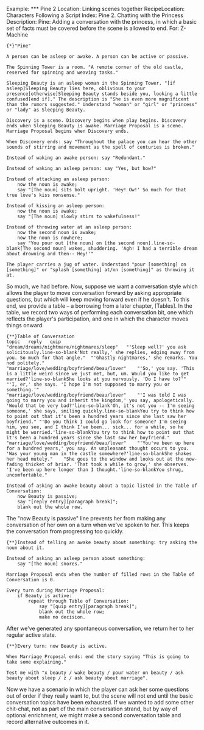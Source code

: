 Example: *** Pine 2
Location: Linking scenes together
RecipeLocation: Characters Following a Script
Index: Pine 2. Chatting with the Princess
Description: Pine: Adding a conversation with the princess, in which a basic set of facts must be covered before the scene is allowed to end.
For: Z-Machine

  

``` inform7
{*}"Pine"

A person can be asleep or awake. A person can be active or passive.

The Spinning Tower is a room. "A remote corner of the old castle, reserved for spinning and weaving tasks."

Sleeping Beauty is an asleep woman in the Spinning Tower. "[if asleep]Sleeping Beauty lies here, oblivious to your presence[otherwise]Sleeping Beauty stands beside you, looking a little confused[end if]." The description is "She is even more magnificent than the rumors suggested." Understand "woman" or "girl" or "princess" or "lady" as Sleeping Beauty.

Discovery is a scene. Discovery begins when play begins. Discovery ends when Sleeping Beauty is awake. Marriage Proposal is a scene. Marriage Proposal begins when Discovery ends.

When Discovery ends: say "Throughout the palace you can hear the other sounds of stirring and movement as the spell of centuries is broken."

Instead of waking an awake person: say "Redundant."

Instead of waking an asleep person: say "Yes, but how?"

Instead of attacking an asleep person:
	now the noun is awake;
	say "[The noun] sits bolt upright. 'Hey! Ow!' So much for that true love's kiss nonsense."

Instead of kissing an asleep person:
	now the noun is awake;
	say "[The noun] slowly stirs to wakefulness!"

Instead of throwing water at an asleep person:
	now the second noun is awake;
	now the noun is nowhere;
	say "You pour out [the noun] on [the second noun].line-so-blank[The second noun] wakes, shuddering. 'Agh! I had a terrible dream about drowning and then-- Hey!'"

The player carries a jug of water. Understand "pour [something] on [something]" or "splash [something] at/on [something]" as throwing it at.
```

  
So much, we had before. Now, suppose we want a conversation style which allows the player to move conversation forward by asking appropriate questions, but which will keep moving forward even if he doesn't. To this end, we provide a table – a borrowing from a later chapter, [Tables]. In the table, we record two ways of performing each conversation bit, one which reflects the player's participation, and one in which the character moves things onward:

  

``` inform7
{**}Table of Conversation
topic	reply	quip
"dream/dreams/nightmare/nightmares/sleep"	"'Sleep well?' you ask solicitously.line-so-blank'Not really,' she replies, edging away from you. So much for that angle."	"'Ghastly nightmares,' she remarks. You nod politely."
"marriage/love/wedding/boyfriend/beau/lover"	"'So,' you say. 'This is a little weird since we just met, but, um. Would you like to get married?'line-so-blankShe looks at you nervously. 'Do I have to?'"	"'I, er,' she says. 'I hope I'm not supposed to marry you or something.'"
"marriage/love/wedding/boyfriend/beau/lover"	"'I was told I was going to marry you and inherit the kingdom,' you say, apologetically. 'Would that be very bad?'line-so-blank'Oh, it's not you -- I'm seeing someone,' she says, smiling quickly.line-so-blankYou try to think how to point out that it's been a hundred years since she last saw her boyfriend."	"'Do you think I could go look for someone? I'm seeing him, you see, and I think I've been... sick... for a while, so he might be worried.'line-so-blankYou try to think how to point out that it's been a hundred years since she last saw her boyfriend."
"marriage/love/wedding/boyfriend/beau/lover"	"'You've been up here for a hundred years,' you say. An unpleasant thought occurs to you. 'Was your young man in the castle somewhere?'line-so-blankShe shakes her head mutely."	"She goes to the window and looks out at the now-fading thicket of briar. 'That took a while to grow,' she observes. 'I've been up here longer than I thought.'line-so-blankYou shrug, uncomfortable."

Instead of asking an awake beauty about a topic listed in the Table of Conversation:
	now Beauty is passive;
	say "[reply entry][paragraph break]";
	blank out the whole row.
```

  
The "now Beauty is passive" line prevents her from making any conversation of her own on a turn when we've spoken to her. This keeps the conversation from progressing too quickly.

  

``` inform7
{**}Instead of telling an awake beauty about something: try asking the noun about it.

Instead of asking an asleep person about something:
	say "[The noun] snores."

Marriage Proposal ends when the number of filled rows in the Table of Conversation is 0.

Every turn during Marriage Proposal:
	if Beauty is active:
		repeat through Table of Conversation:
			say "[quip entry][paragraph break]";
			blank out the whole row;
			make no decision.
```

  
After we've generated any spontaneous conversation, we return her to her regular active state.

  

``` inform7
{**}Every turn: now Beauty is active.

When Marriage Proposal ends: end the story saying "This is going to take some explaining."

Test me with "x beauty / wake beauty / pour water on beauty / ask beauty about sleep / z / ask beauty about marriage".
```

  
Now we have a scenario in which the player can ask her some questions out of order if they really want to, but the scene will not end until the basic conversation topics have been exhausted. If we wanted to add some other chit-chat, not as part of the main conversation strand, but by way of optional enrichment, we might make a second conversation table and record alternative outcomes in it.

